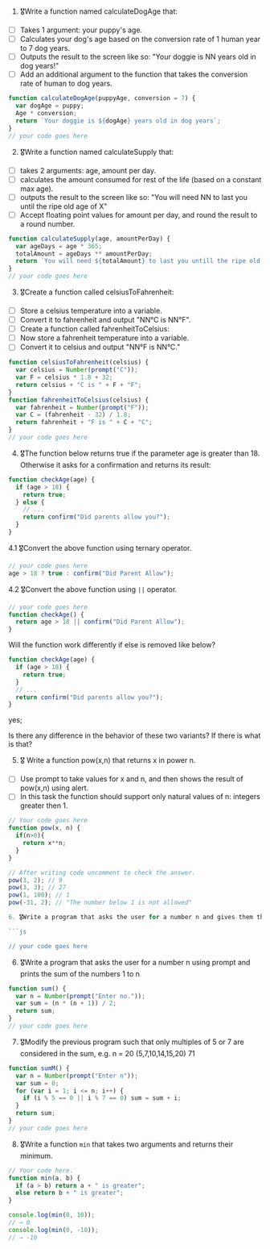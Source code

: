 1. 🎖Write a function named calculateDogAge that:

- [ ] Takes 1 argument: your puppy's age.
- [ ] Calculates your dog's age based on the conversion rate of 1 human year to 7 dog years.
- [ ] Outputs the result to the screen like so: "Your doggie is NN years old in dog years!"
- [ ] Add an additional argument to the function that takes the conversion rate of human to dog years.

```js
function calculateDogAge(puppyAge, conversion = 7) {
  var dogAge = puppy;
  Age * conversion;
  return `Your doggie is ${dogAge} years old in dog years`;
}
// your code goes here
```

2. 🎖Write a function named calculateSupply that:

- [ ] takes 2 arguments: age, amount per day.
- [ ] calculates the amount consumed for rest of the life (based on a constant max age).
- [ ] outputs the result to the screen like so: "You will need NN to last you until the ripe old age of X"
- [ ] Accept floating point values for amount per day, and round the result to a round number.

```js
function calculateSupply(age, amountPerDay) {
  var ageDays = age * 365;
  totalAmount = ageDays ** amountPerDay;
  return `You will need ${totalAmount} to last you untill the ripe old age of ${age}`;
}
// your code goes here
```

3. 🎖Create a function called celsiusToFahrenheit:

- [ ] Store a celsius temperature into a variable.
- [ ] Convert it to fahrenheit and output "NN°C is NN°F".
- [ ] Create a function called fahrenheitToCelsius:
- [ ] Now store a fahrenheit temperature into a variable.
- [ ] Convert it to celsius and output "NN°F is NN°C."

```js
function celsiusToFahrenheit(celsius) {
  var celsius = Number(prompt("C"));
  var F = celsius * 1.8 + 32;
  return celsius + "C is " + F + "F";
}
function fahrenheitToCelsius(celsius) {
  var fahrenheit = Number(prompt("F"));
  var C = (fahrenheit - 32) / 1.8;
  return fahrenheit + "F is " + C + "C";
}
// your code goes here
```

4. 🎖The function below returns true if the parameter age is greater than 18. Otherwise it asks for a confirmation and returns its result:

```js
function checkAge(age) {
  if (age > 18) {
    return true;
  } else {
    // ...
    return confirm("Did parents allow you?");
  }
}
```

4.1 🎖Convert the above function using ternary operator.

```js
// your code goes here
age > 18 ? true : confirm("Did Parent Allow");
```

4.2 🎖Convert the above function using `||` operator.

```js
// your code goes here
function checkAge() {
  return age > 18 || confirm("Did Parent Allow");
}
```

Will the function work differently if else is removed like below?

```js
function checkAge(age) {
  if (age > 18) {
    return true;
  }
  // ...
  return confirm("Did parents allow you?");
}
```

yes;

Is there any difference in the behavior of these two variants? If there is what is that?

<!-- we need to paas the value while calling function -->

5. 🎖 Write a function pow(x,n) that returns x in power n.

- [ ] Use prompt to take values for x and n, and then shows the result of pow(x,n) using alert.
- [ ] In this task the function should support only natural values of n: integers greater then 1.

````js
// Your code goes here
function pow(x, n) {
  if(n>0){
    return x**n;
  }
}

// After writing code uncomment to check the answer.
pow(3, 2); // 9
pow(3, 3); // 27
pow(1, 100); // 1
pow(-31, 2); // "The number below 1 is not allowed"

6. 🎖Write a program that asks the user for a number n and gives them the possibility to choose between computing the sum and computing the product of 1,…,n. Return the result accordingly.

```js

// your code goes here
````

6. 🎖Write a program that asks the user for a number n using prompt and prints the sum of the numbers 1 to n

```js
function sum() {
  var n = Number(prompt("Enter no."));
  var sum = (n * (n + 1)) / 2;
  return sum;
}
// your code goes here
```

7. 🎖Modify the previous program such that only multiples of 5 or 7 are considered in the sum, e.g. n = 20 (5,7,10,14,15,20) 71

```js
function sumM() {
  var n = Number(prompt("Enter n"));
  var sum = 0;
  for (var i = 1; i <= n; i++) {
    if (i % 5 == 0 || i % 7 == 0) sum = sum + i;
  }
  return sum;
}
// your code goes here
```

8. 🎖Write a function `min` that takes two arguments and returns their minimum.

```js
// Your code here.
function min(a, b) {
  if (a > b) return a + " is greater";
  else return b + " is greater";
}

console.log(min(0, 10));
// → 0
console.log(min(0, -10));
// → -10
```
